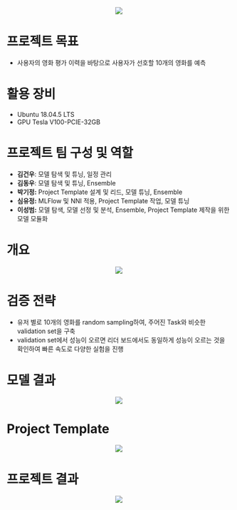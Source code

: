 <p align="center"><img src="https://user-images.githubusercontent.com/65529313/163712073-7d2dcd09-4c1f-4bab-935f-42de292300bb.png" /></p>

# 프로젝트 목표
- 사용자의 영화 평가 이력을 바탕으로 사용자가 선호할 10개의 영화를 예측

# 활용 장비
- Ubuntu 18.04.5 LTS
- GPU Tesla V100-PCIE-32GB

# 프로젝트 팀 구성 및 역할
- **김건우**: 모델 탐색 및 튜닝, 일정 관리
- **김동우**: 모델 탐색 및 튜닝, Ensemble
- **박기정:** Project Template 설계 및 리드, 모델 튜닝, Ensemble
- **심유정:** MLFlow 및 NNI 적용, Project Template 작업, 모델 튜닝
- **이성범:** 모델 탐색, 모델 선정 및 분석, Ensemble, Project Template 제작을 위한 모델 모듈화

# 개요
<p align="center"><img src="https://user-images.githubusercontent.com/65529313/163713560-2eabc68f-1aaa-4bf8-ad14-0e6078a817ab.png" /></p>

# 검증 전략
- 유저 별로 10개의 영화를 random sampling하여, 주어진 Task와 비슷한 validation set을 구축
-  validation set에서 성능이 오르면 리더 보드에서도 동일하게 성능이 오르는 것을 확인하여 빠른 속도로 다양한 실험을 진행

# 모델 결과
<p align="center"><img src="https://user-images.githubusercontent.com/65529313/163712308-8c09cdd5-7cde-4bb8-8e3d-cddd329bde53.png"/></p>

# Project Template
<p align="center"><img src="https://user-images.githubusercontent.com/65529313/163712323-df153c2e-1502-4441-b3d3-ab187372d593.png" /></p>

# 프로젝트 결과
<p align="center"><img src="https://user-images.githubusercontent.com/65529313/163712409-28c29a8d-b13d-4328-a617-6818f232c84e.png" /></p>
